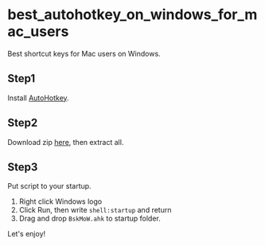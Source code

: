 # best_autohotkey_on_windows_for_mac_users
Best shortcut keys for Mac users on Windows.

## Step1

Install [AutoHotkey](http://www.autohotkey.com/).

## Step2

Download zip [here](https://github.com/mogbee/best-shortcut-keys-for-mac-users-on-windows/archive/master.zip), then extract all.

## Step3

Put script to your startup.

1. Right click Windows logo
1. Click Run, then write ```shell:startup``` and return
1. Drag and drop ```BskMoW.ahk``` to startup folder.

Let's enjoy!
